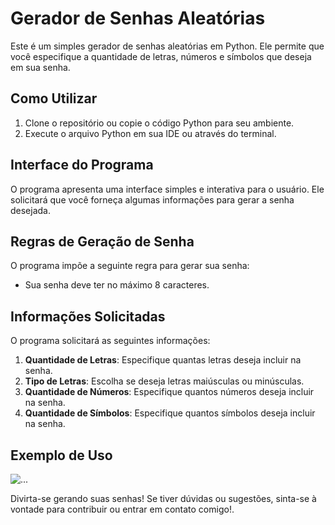 # Gerador de Senhas Aleatórias

Este é um simples gerador de senhas aleatórias em Python. Ele permite que você especifique a quantidade de letras, números e símbolos que deseja em sua senha.

## Como Utilizar

1. Clone o repositório ou copie o código Python para seu ambiente.
2. Execute o arquivo Python em sua IDE ou através do terminal.

## Interface do Programa

O programa apresenta uma interface simples e interativa para o usuário. Ele solicitará que você forneça algumas informações para gerar a senha desejada.

## Regras de Geração de Senha

O programa impõe a seguinte regra para gerar sua senha:

- Sua senha deve ter no máximo 8 caracteres.

## Informações Solicitadas

O programa solicitará as seguintes informações:

1. **Quantidade de Letras**: Especifique quantas letras deseja incluir na senha.
2. **Tipo de Letras**: Escolha se deseja letras maiúsculas ou minúsculas.
3. **Quantidade de Números**: Especifique quantos números deseja incluir na senha.
4. **Quantidade de Símbolos**: Especifique quantos símbolos deseja incluir na senha.

## Exemplo de Uso

![...](https://i.imgur.com/IvPTgjS.png)

Divirta-se gerando suas senhas! Se tiver dúvidas ou sugestões, sinta-se à vontade para contribuir ou entrar em contato comigo!.
